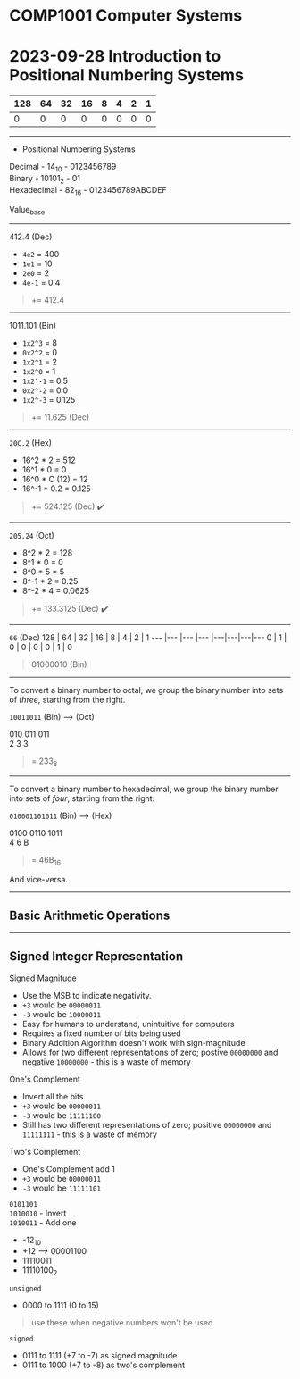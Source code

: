 # COMP1001 Computer Systems
# 2023-09-28 Introduction to Positional Numbering Systems

128 | 64 | 32 | 16 | 8 | 4 | 2 | 1
--- |--- |--- |--- |---|---|---|---
0   | 0  | 0  | 0  | 0 | 0 | 0 | 0

---

- Positional Numbering Systems

Decimal - 14<sub>10</sub> - 0123456789 <br> 
Binary - 10101<sub>2</sub> - 01 <br> 
Hexadecimal - 82<sub>16</sub> - 0123456789ABCDEF <br> 

Value<sub>base</sub>

---

412.4 (Dec)
- `4e2` = 400
- `1e1` = 10
- `2e0` = 2
- `4e-1` = 0.4

> += 412.4

---

1011.101 (Bin)
- `1x2^3` = 8
- `0x2^2` = 0
- `1x2^1` = 2
- `1x2^0` = 1
- `1x2^-1` = 0.5
- `0x2^-2` = 0.0
- `1x2^-3` = 0.125

> += 11.625 (Dec)

---

`20C.2` (Hex)

- 16^2 * 2 = 512
- 16^1 * 0 = 0
- 16^0 * C (12) = 12  
- 16^-1 * 0.2 = 0.125

> += 524.125 (Dec) :heavy_check_mark:

---

`205.24` (Oct)

- 8^2 * 2 = 128
- 8^1 * 0 = 0
- 8^0 * 5 = 5
- 8^-1 * 2 = 0.25
- 8^-2 * 4 = 0.0625

> += 133.3125 (Dec) :heavy_check_mark:

---

`66` (Dec)
128 | 64 | 32 | 16 | 8 | 4 | 2 | 1
--- |--- |--- |--- |---|---|---|---
0   | 1  | 0  | 0  | 0 | 0 | 1 | 0

> 01000010 (Bin)

---

To convert a binary number to octal, we group the binary number into sets of *three*, starting from the right.

`10011011` (Bin) --> (Oct)

010 011 011 <br>
2   3   3  

> = 233<sub>8</sub>

---

To convert a binary number to hexadecimal, we group the binary number into sets of *four*, starting from the right.

`010001101011` (Bin) --> (Hex)

0100 0110 1011 <br>
4    6    B

> = 46B<sub>16</sub> 

And vice-versa.

---

## Basic Arithmetic Operations

---

## Signed Integer Representation

Signed Magnitude
- Use the MSB to indicate negativity.
- `+3` would be `00000011`
- `-3` would be `10000011`
- Easy for humans to understand, unintuitive for computers
- Requires a fixed number of bits being used
- Binary Addition Algorithm doesn't work with sign-magnitude
- Allows for two different representations of zero; postive `00000000` and negative `10000000` - this is a waste of memory

One's Complement
- Invert all the bits
- `+3` would be `00000011`
- `-3` would be `11111100`
- Still has two different representations of zero; positive `00000000` and `11111111` - this is a waste of memory

Two's Complement
- One's Complement add 1
- `+3` would be `00000011`
- `-3` would be `11111101`

`0101101` <br>
`1010010` - Invert <br>
`1010011` - Add one

- -12<sub>10</sub>
- +12 --> 00001100
- 11110011
- 11110100<sub>2</sub>

`unsigned`
- 0000 to 1111 (0 to 15)
> use these when negative numbers won't be used

`signed`
- 0111 to 1111 (+7 to -7) as signed magnitude
- 0111 to 1000 (+7 to -8) as two's complement
